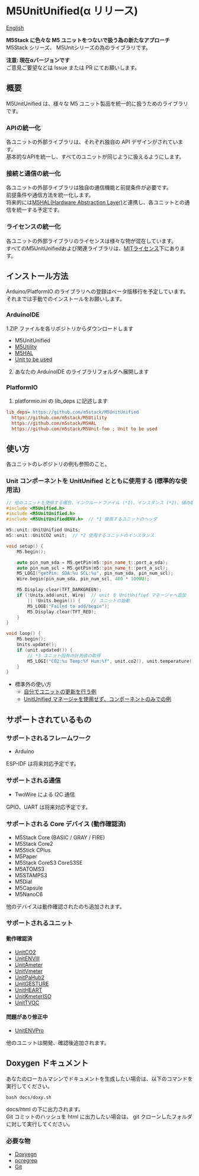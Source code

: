 
# M5UnitUnified(α リリース)

[English](README.md)

**M5Stack に色々な M5 ユニットをつないで扱う為の新たなアプローチ**  
M5Stack シリーズ、 M5Unitシリーズの為のライブラリです。

**注意: 現在αバージョンです**  
ご意見ご要望などは Issue または PR にてお願いします。

## 概要
M5UnitUnified は、様々な M5 ユニット製品を統一的に扱うためのライブラリです。

### APIの統一化
各ユニットの外部ライブラリは、それぞれ独自の API デザインがされています。  
基本的なAPIを統一し、すべてのユニットが同じように扱えるようにします。

### 接続と通信の統一化
各ユニットの外部ライブラリは独自の通信機能と前提条件が必要です。  
前提条件や通信方法を統一化します。  
将来的には[M5HAL(Hardware Abstraction Layer)](https://github.com/m5stack/M5HAL)と連携し、各ユニットとの通信を統一する予定です。

### ライセンスの統一化
各ユニットの外部ライブラリのライセンスは様々な物が混在しています。  
すべてのM5UnitUnifiedおよび関連ライブラリは、[MITライセンス](LICENSE)下にあります。


## インストール方法
Arduino/PlatformIO のライブラリへの登録はベータ版移行を予定しています。  
それまでは手動でのインストールをお願いします。

### ArduinoIDE
1.ZIP ファイルを各リポジトリからダウンロードします
- M5UnitUnified
- [M5Utility](https://github.com/m5stack/M5Utility/)
- [M5HAL](https://github.com/m5stack/M5HAL)
- [Unit to be used](#supported-units)
2. あなたの ArduinoIDE のライブラリフォルダへ展開します

### PlatformIO
1. platformio.ini の lib_deps に記述します
```ini
lib_deps= https://github.com/m5stack/M5UnitUnified
  https://github.com/m5stack/M5Utility
  https://github.com/m5stack/M5HAL
  https://github.com/m5stack/M5Unit-foo ; Unit to be used
```

## 使い方

各ユニットのレポジトリの例も参照のこと。

### Unit コンポーネントを UnitUnified とともに使用する (標準的な使用法)

```cpp
// 他のユニットを使用する場合、インクルードファイル (*1)、インスタンス (*2)、値の取得 (*3) を変更する
#include <M5Unified.h>
#include <M5UnitUnified.h>
#include <M5UnitUnifiedENV.h>  // *1 使用するユニットのヘッダ

m5::unit::UnitUnified Units;
m5::unit::UnitCO2 unit;  // *2 使用するユニットのインスタンス

void setup() {
    M5.begin();

    auto pin_num_sda = M5.getPin(m5::pin_name_t::port_a_sda);
    auto pin_num_scl = M5.getPin(m5::pin_name_t::port_a_scl);
    M5_LOGI("getPin: SDA:%u SCL:%u", pin_num_sda, pin_num_scl);
    Wire.begin(pin_num_sda, pin_num_scl, 400 * 1000U);

    M5.Display.clear(TFT_DARKGREEN);
    if (!Units.add(unit, Wire)  // unit を UnitUnified マネージャへ追加
        || !Units.begin()) {    // ユニットの始動
        M5_LOGE("Failed to add/begin");
        M5.Display.clear(TFT_RED);
    }
}

void loop() {
    M5.begin();
    Units.update();
    if (unit.updated()) {
        // *3 ユニット固有の計測値の取得
        M5_LOGI("CO2:%u Temp:%f Hum:%f", unit.co2(), unit.temperature(), unit.humidity());
    }
}
```

- 標準外の使い方
  - [自分でユニットの更新を行う例](examples/Basic/SelfUpdate)
  - [UnitUnified マネージャを使用せず、コンポーネントのみでの例](examples/Basic/ComponentOnly)


## サポートされているもの
### サポートされるフレームワーク
- Arduino

ESP-IDF は将来対応予定です。

### サポートされる通信
- TwoWire による I2C 通信

GPIO、UART は将来対応予定です。


### サポートされる Core デバイス (動作確認済)
- M5Stack Core (BASIC / GRAY / FIRE)
- M5Stack Core2
- M5Stick CPlus
- M5Paper
- M5Stack CoreS3 CoreS3SE
- M5ATOMS3
- M5STAMPS3
- M5Dial
- M5Capsule
- M5NanoC6

他のデバイスは動作確認されたのち追加されます。

### サポートされるユニット

#### 動作確認済
- [UnitCO2](https://github.com/m5stack/M5Unit-ENV)
- [UnitENVIII](https://github.com/m5stack/M5Unit-ENV)
- [UnitAmeter](https://github.com/m5stack/M5Unit-METER)
- [UnitVmeter](https://github.com/m5stack/M5Unit-METER)
- [UnitPaHub2](https://github.com/m5stack/M5Unit-HUB)
- [UnitGESTURE](https://github.com/m5stack/M5Unit-GESTURE)
- [UnitHEART](https://github.com/m5stack/M5Unit-HEART)
- [UnitKmeterISO](https://github.com/m5stack/M5Unit-KMeterISO)
- [UnitTVOC](https://github.com/m5stack/M5Unit-TVOC)

#### 問題があり修正中
- [UnitENVPro]((https://github.com/m5stack/M5Unit-ENV))

他のユニットは開発、確認後追加されます。

## Doxygen ドキュメント
あなたのローカルマシンでドキュメントを生成したい場合は、以下のコマンドを実行してください。
```
bash docs/doxy.sh
```
docs/html の下に出力されます。  
Git コミットのハッシュを html に出力したい場合は、 git クローンしたフォルダに対して実行してください。

### 必要な物
- [Doxyegn](https://www.doxygen.nl/)
- [pcregrep](https://formulae.brew.sh/formula/pcre2)
- [Git](https://git-scm.com/)

